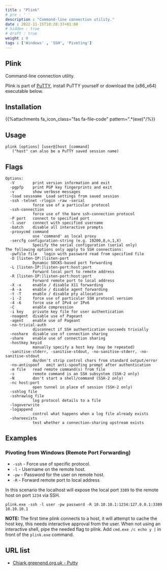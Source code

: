 ```yaml
---
title : "Plink"
# pre : ' '
description : "Command-line connection utility."
date : 2022-11-15T10:28:37+01:00
# hidden : true
# draft : true
weight : 0
tags : ['Windows' , 'SSH', 'Pivoting']
---
```


## Plink

Command-line connection utility.

Plink is part of [PuTTY](https://putty.org/), install PuTTY yourself or download the (x86_x64) executable below.

## Installation

{{%attachments fa_icon_class="fas fa-file-code" pattern=".*(exe)"/%}}

## Usage

```plain
plink [options] [user@]host [command]
   ("host" can also be a PuTTY saved session name)
```

## Flags

```plain
Options:
  -V        print version information and exit
  -pgpfp    print PGP key fingerprints and exit
  -v        show verbose messages
  -load sessname  Load settings from saved session
  -ssh -telnet -rlogin -raw -serial
            force use of a particular protocol
  -ssh-connection
            force use of the bare ssh-connection protocol
  -P port   connect to specified port
  -l user   connect with specified username
  -batch    disable all interactive prompts
  -proxycmd command
            use 'command' as local proxy
  -sercfg configuration-string (e.g. 19200,8,n,1,X)
            Specify the serial configuration (serial only)
The following options only apply to SSH connections:
  -pwfile file   login with password read from specified file
  -D [listen-IP:]listen-port
            Dynamic SOCKS-based port forwarding
  -L [listen-IP:]listen-port:host:port
            Forward local port to remote address
  -R [listen-IP:]listen-port:host:port
            Forward remote port to local address
  -X -x     enable / disable X11 forwarding
  -A -a     enable / disable agent forwarding
  -t -T     enable / disable pty allocation
  -1 -2     force use of particular SSH protocol version
  -4 -6     force use of IPv4 or IPv6
  -C        enable compression
  -i key    private key file for user authentication
  -noagent  disable use of Pageant
  -agent    enable use of Pageant
  -no-trivial-auth
            disconnect if SSH authentication succeeds trivially
  -noshare  disable use of connection sharing
  -share    enable use of connection sharing
  -hostkey keyid
            manually specify a host key (may be repeated)
  -sanitise-stderr, -sanitise-stdout, -no-sanitise-stderr, -no-sanitise-stdout
            do/don't strip control chars from standard output/error
  -no-antispoof   omit anti-spoofing prompt after authentication
  -m file   read remote command(s) from file
  -s        remote command is an SSH subsystem (SSH-2 only)
  -N        don't start a shell/command (SSH-2 only)
  -nc host:port
            open tunnel in place of session (SSH-2 only)
  -sshlog file
  -sshrawlog file
            log protocol details to a file
  -logoverwrite
  -logappend
            control what happens when a log file already exists
  -shareexists
            test whether a connection-sharing upstream exists
```

## Examples

### Pivoting from Windows (Remote Port Forwarding)

- `-ssh` - Force use of specific protocol.
- `-l` - Username on the remote host.
- `-pw` - Password for the user on remote host.
- `-R` - Forward remote port to local address

In this scenario the localhost will expose the local port `3389` to the remote host on port `1234` via SSH.

```plain
plink.exe -ssh -l user -pw password -R 10.10.10.1:1234:127.0.0.1:3389 10.10.10.1
```

**NOTE:** The first time plink connects to a host, it will attempt to cache the host key, this needs interactive approval from the user. When not using an interactive shell, pipe the needed flag to plink. Add `cmd.exe /c echo y |` in front of the `plink.exe` command.

## URL list

- [Chiark.greenend.org.uk - Putty](https://www.chiark.greenend.org.uk/~sgtatham/putty/latest.html)
